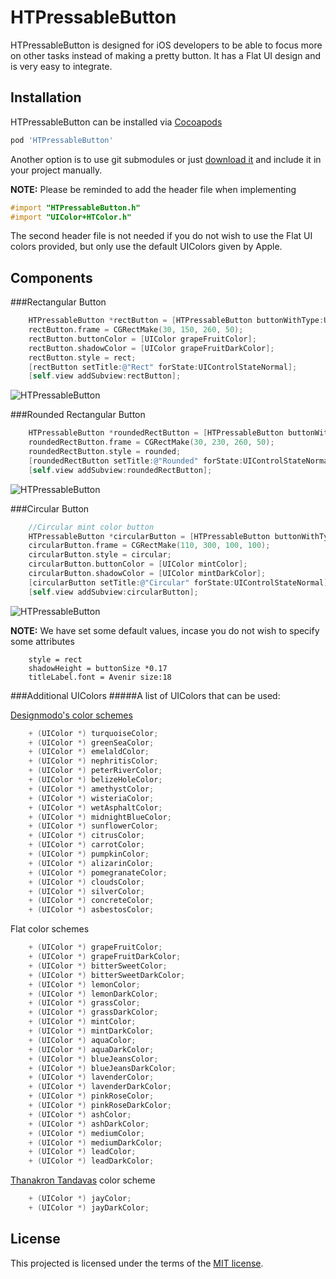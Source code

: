 HTPressableButton
==============
HTPressableButton is designed for iOS developers to be able to focus more on other tasks instead of making a pretty button. It has a Flat UI design and is very easy to integrate.


Installation
-------------------
HTPressableButton can be installed via [Cocoapods](http://cocoapods.org/)

```ruby
pod 'HTPressableButton'
```

Another option is to use git submodules or just [download it](https://github.com/Grouper/FlatUIKit/archive/master.zip) and include it in your project manually.

**NOTE:** Please be reminded to add the header file when implementing

```objective-c
#import "HTPressableButton.h"
#import "UIColor+HTColor.h"
```

The second header file is not needed if you do not wish to use the Flat UI colors provided, but only use the default UIColors given by Apple.

Components
-------------------
###Rectangular Button
```objective-c
    HTPressableButton *rectButton = [HTPressableButton buttonWithType:UIButtonTypeCustom];
    rectButton.frame = CGRectMake(30, 150, 260, 50);
    rectButton.buttonColor = [UIColor grapeFruitColor];
    rectButton.shadowColor = [UIColor grapeFruitDarkColor];
    rectButton.style = rect;
    [rectButton setTitle:@"Rect" forState:UIControlStateNormal];
    [self.view addSubview:rectButton];
```

![HTPressableButton](https://raw.githubusercontent.com/herinkc/HTPressableButton/master/READMEImages/RectButtonImage.gif?token=3966522__eyJzY29wZSI6IlJhd0Jsb2I6aGVyaW5rYy9IVFByZXNzYWJsZUJ1dHRvbi9tYXN0ZXIvUkVBRE1FSW1hZ2VzL1JlY3RCdXR0b25JbWFnZS5naWYiLCJleHBpcmVzIjoxMzk4OTY0NDg0fQ%3D%3D--f8882a05961b42509cb76cadc33bff716248e584)


###Rounded Rectangular Button
```objective-c
    HTPressableButton *roundedRectButton = [HTPressableButton buttonWithType:UIButtonTypeCustom];
    roundedRectButton.frame = CGRectMake(30, 230, 260, 50);
    roundedRectButton.style = rounded;
    [roundedRectButton setTitle:@"Rounded" forState:UIControlStateNormal];
    [self.view addSubview:roundedRectButton];
```

![HTPressableButton](https://raw.githubusercontent.com/herinkc/HTPressableButton/master/READMEImages/RoundedRectButtonImage.gif?token=3966522__eyJzY29wZSI6IlJhd0Jsb2I6aGVyaW5rYy9IVFByZXNzYWJsZUJ1dHRvbi9tYXN0ZXIvUkVBRE1FSW1hZ2VzL1JvdW5kZWRSZWN0QnV0dG9uSW1hZ2UuZ2lmIiwiZXhwaXJlcyI6MTM5ODk2NDYzMn0%3D--4049b9f971c220426b67c8e6b812d6a163a04e8a)


###Circular Button
```objective-c
    //Circular mint color button
    HTPressableButton *circularButton = [HTPressableButton buttonWithType:UIButtonTypeCustom];
    circularButton.frame = CGRectMake(110, 300, 100, 100);
    circularButton.style = circular;
    circularButton.buttonColor = [UIColor mintColor];
    circularButton.shadowColor = [UIColor mintDarkColor];
    [circularButton setTitle:@"Circular" forState:UIControlStateNormal];
    [self.view addSubview:circularButton];
```

![HTPressableButton](https://raw.githubusercontent.com/herinkc/HTPressableButton/master/READMEImages/CircularButtonImage.gif?token=3966522__eyJzY29wZSI6IlJhd0Jsb2I6aGVyaW5rYy9IVFByZXNzYWJsZUJ1dHRvbi9tYXN0ZXIvUkVBRE1FSW1hZ2VzL0NpcmNsZUJ1dHRvbkltYWdlLmdpZiIsImV4cGlyZXMiOjEzOTg5NjQ2MTN9--c1d65c71dbeed8a9f83db8073114f06caef80e53)


**NOTE:** We have set some default values, incase you do not wish to specify some attributes
```code
	style = rect
	shadowHeight = buttonSize *0.17
	titleLabel.font = Avenir size:18
```

###Additional UIColors
#####A list of UIColors that can be used:

[Designmodo's color schemes](http://designmodo.github.io/FlatUI/)

```objective-c
	+ (UIColor *) turquoiseColor;
	+ (UIColor *) greenSeaColor;
	+ (UIColor *) emelaldColor;
	+ (UIColor *) nephritisColor;
	+ (UIColor *) peterRiverColor;
	+ (UIColor *) belizeHoleColor;
	+ (UIColor *) amethystColor;
	+ (UIColor *) wisteriaColor;
	+ (UIColor *) wetAsphaltColor;
	+ (UIColor *) midnightBlueColor;
	+ (UIColor *) sunflowerColor;
	+ (UIColor *) citrusColor;
	+ (UIColor *) carrotColor;
	+ (UIColor *) pumpkinColor;
	+ (UIColor *) alizarinColor;
	+ (UIColor *) pomegranateColor;
	+ (UIColor *) cloudsColor;
	+ (UIColor *) silverColor;
	+ (UIColor *) concreteColor;
	+ (UIColor *) asbestosColor;
```

Flat color schemes

```objective-c
	+ (UIColor *) grapeFruitColor;
	+ (UIColor *) grapeFruitDarkColor;
	+ (UIColor *) bitterSweetColor;
	+ (UIColor *) bitterSweetDarkColor;
	+ (UIColor *) lemonColor;
	+ (UIColor *) lemonDarkColor;
	+ (UIColor *) grassColor;
	+ (UIColor *) grassDarkColor;
	+ (UIColor *) mintColor;
	+ (UIColor *) mintDarkColor;
	+ (UIColor *) aquaColor;
	+ (UIColor *) aquaDarkColor;
	+ (UIColor *) blueJeansColor;
	+ (UIColor *) blueJeansDarkColor;
	+ (UIColor *) lavenderColor;
	+ (UIColor *) lavenderDarkColor;
	+ (UIColor *) pinkRoseColor;
	+ (UIColor *) pinkRoseDarkColor;
	+ (UIColor *) ashColor;
	+ (UIColor *) ashDarkColor;
	+ (UIColor *) mediumColor;
	+ (UIColor *) mediumDarkColor;
	+ (UIColor *) leadColor;
	+ (UIColor *) leadDarkColor;
```

[Thanakron Tandavas](http://tandavas.com) color scheme

```objective-c
	+ (UIColor *) jayColor;
	+ (UIColor *) jayDarkColor;
```

License
-------------------
This projected is licensed under the terms of the [MIT license](https://github.com/herinkc/HTPressableButton/blob/master/LICENSE).